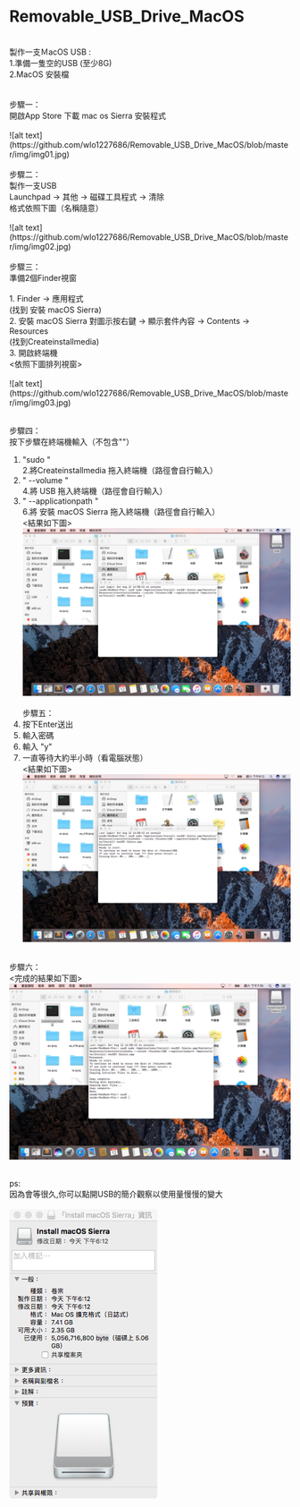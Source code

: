 # Removable_USB_Drive_MacOS
<br>
製作一支ＭacOS USB :<br>
  1.準備一隻空的USB (至少8G)<br>
  2.MacOS 安裝檔<br>
<br><br>
步驟一：<br>
  開啟App Store 下載 mac os Sierra 安裝程式<br><br>
![alt text](https://github.com/wlo1227686/Removable_USB_Drive_MacOS/blob/master/img/img01.jpg)<br><br>
步驟二：<br>
  製作一支USB<br>
  Launchpad -> 其他 -> 磁碟工具程式 -> 清除 <br>
  格式依照下圖（名稱隨意）<br><br>
![alt text](https://github.com/wlo1227686/Removable_USB_Drive_MacOS/blob/master/img/img02.jpg)<br><br>
步驟三：<br>
  準備2個Finder視窗<br>
  <br>
   1. Finder -> 應用程式<br>
      (找到 安裝 macOS Sierra)<br> 
   2. 安裝 macOS Sierra 對圖示按右鍵 -> 顯示套件內容 -> Contents -> Resources<br>
      (找到Createinstallmedia)<br>
   3. 開啟終端機<br>
      <依照下圖排列視窗> <br>
<br>
![alt text](https://github.com/wlo1227686/Removable_USB_Drive_MacOS/blob/master/img/img03.jpg)<br><br>

步驟四：<br>
 按下步驟在終端機輸入（不包含""）<br>
  1. "sudo "<br>
  2.將Createinstallmedia 拖入終端機（路徑會自行輸入）<br>
  3. " --volume "<br>
  4.將 USB 拖入終端機（路徑會自行輸入）<br>
  5. " --applicationpath "<br>
  6.將 安裝 macOS Sierra 拖入終端機（路徑會自行輸入）<br>
  <結果如下圖><br>
![alt text](https://github.com/wlo1227686/Removable_USB_Drive_MacOS/blob/master/img/img04.jpg)<br><br>
步驟五：<br>
  1. 按下Enter送出<br>
  2. 輸入密碼 <br>
  3. 輸入 "y" <br>
  4. 一直等待大約半小時（看電腦狀態）<br>
   <結果如下圖><br>
![alt text](https://github.com/wlo1227686/Removable_USB_Drive_MacOS/blob/master/img/img05.jpg)<br><br>

步驟六：<br>
<完成的結果如下圖><br>
![alt text](https://github.com/wlo1227686/Removable_USB_Drive_MacOS/blob/master/img/img06.jpg)<br><br>

ps:<br>
因為會等很久,你可以點開USB的簡介觀察以使用量慢慢的變大 <br><br>
![alt text](https://github.com/wlo1227686/Removable_USB_Drive_MacOS/blob/master/img/img07.jpg)<br><br>

